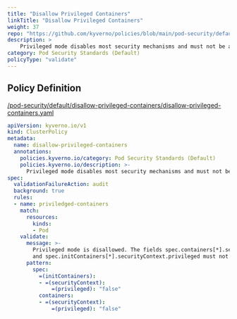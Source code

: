 ```yaml
---
title: "Disallow Privileged Containers"
linkTitle: "Disallow Privileged Containers"
weight: 37
repo: "https://github.com/kyverno/policies/blob/main/pod-security/default/disallow-privileged-containers/disallow-privileged-containers.yaml"
description: >
    Privileged mode disables most security mechanisms and must not be allowed.
category: Pod Security Standards (Default)
policyType: "validate"
---
```


## Policy Definition
<a href="https://github.com/kyverno/policies/raw/main//pod-security/default/disallow-privileged-containers/disallow-privileged-containers.yaml" target="-blank">/pod-security/default/disallow-privileged-containers/disallow-privileged-containers.yaml</a>

```yaml
apiVersion: kyverno.io/v1
kind: ClusterPolicy
metadata:
  name: disallow-privileged-containers
  annotations:
    policies.kyverno.io/category: Pod Security Standards (Default)
    policies.kyverno.io/description: >-
      Privileged mode disables most security mechanisms and must not be allowed.
spec:
  validationFailureAction: audit
  background: true
  rules:
  - name: priviledged-containers
    match:
      resources:
        kinds:
        - Pod
    validate:
      message: >-
        Privileged mode is disallowed. The fields spec.containers[*].securityContext.privileged
        and spec.initContainers[*].securityContext.privileged must not be set to true.
      pattern:
        spec:
          =(initContainers):
          - =(securityContext):
              =(privileged): "false"          
          containers:
          - =(securityContext):
              =(privileged): "false"
```
